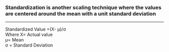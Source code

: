 ###  Standardization is another scaling technique where the values are centered around the mean with a unit standard deviation
---

 Standardized Value =(X- μ)/σ <br />
 Where X= Actual value <br />
       μ= Mean <br />
       σ = Standard Deviation <br />
 
